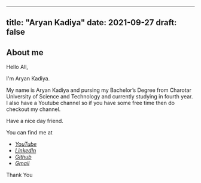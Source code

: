 
---
title: "Aryan Kadiya"
date: 2021-09-27
draft: false
---

## About me
Hello All,

I'm Aryan Kadiya.

My name is Aryan Kadiya and pursing my Bachelor’s Degree from Charotar University of Science and Technology and currently studying in fourth year. I also have a Youtube channel so if you have some free time then do checkout my channel.

Have a nice day friend.

You can find me at

 - [*YouTube*](https://www.youtube.com/channel/UCRbHthoCRIBP3xvHDyaOrmA?view_as=subscriber)
 - [*LinkedIn*](https://www.linkedin.com/in/aryan-kadiya-32b92018b/)
 - [*Github*](https://github.com/ak523)
 - [*Gmail*](mailto:aryankadiya@gmail.com)

Thank You
